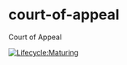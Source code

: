 # court-of-appeal
Court of Appeal

[![Lifecycle:Maturing](https://img.shields.io/badge/Lifecycle-Maturing-007EC6)](<Redirect-URL>)
